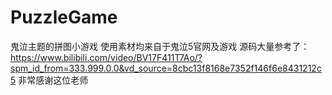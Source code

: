 # PuzzleGame
鬼泣主题的拼图小游戏
使用素材均来自于鬼泣5官网及游戏
源码大量参考了：https://www.bilibili.com/video/BV17F411T7Ao/?spm_id_from=333.999.0.0&vd_source=8cbc13f8168e7352f146f6e8431212c5
非常感谢这位老师
